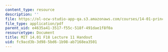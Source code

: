 ```yaml
---
content_type: resource
description: ''
file: https://ol-ocw-studio-app-qa.s3.amazonaws.com/courses/14-01-principles-of-microeconomics-fall-2018/fc9acd3b3d985bd61b98ab7168ea3501_MIT14_01F18_handout11.pdf
file_type: application/pdf
parent_uid: e4635a41-3517-f55c-518f-491dae1f8f0a
resourcetype: Document
title: MIT 14.01 F18 Lecture 11 Handout
uid: fc9acd3b-3d98-5bd6-1b98-ab7168ea3501
---
```

